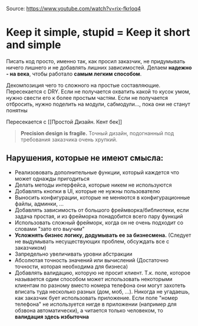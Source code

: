 Source: https://www.youtube.com/watch?v=rix-fkrloq4
# Keep it simple, stupid = Keep it short and simple

Писать код просто, именно так, как просил заказчик, не придумывать ничего лишнего и не добавлять лишних зависимостей. Делаем **надежно - на века**, чтобы работало **самым легким способом**.

Декомпозиция чего то сложного на простые составляющие. Пересекается с DRY. Если не получается охватить какой то кусок умом, нужно свести его к более простым частям. Если не получается отбросить, нужно поделить на модули, сабмодули..., пока они не станут понятны

Пересекается с [[Простой Дизайн. Кент бек]]

> **Precision design is fragile.** Точный дизайн, подогнанный под требования заказчика очень хрупкий.

## Нарушения, которые не имеют смысла:
- Реализововать дополнительные функции, который каждется что может однажды пригодиться
- Делать методы интерфейса, которые никем не используются
- Добавлять кнопки в UI, которые не нужны пользователю
- Выносить конфигурации, которые не меняются в конфигурационные файлы, админки, ...
- Добавлять зависимость от большого фреймворка/библиотеки, если задача простая, и из фрейморка понадобится всего пару функций
- Использовать сложный фрейморк, когда он не очень подходит со словами "зато его выучим"
- **Усложнять бизнес логику, додумывать ее за бизнесмена.** (Следует не выдумывать несуществующих проблем, обсуждать все с заказчиком) 
- Запредельно увеличивать уровни абстракции
- Абсолютая точность значений или вычислений (Достаточно точности, которая необходима для бизнеса)
- Добавлять валидацию, которую не просит клиент. Т.к. поле, которое называется одим способом может использовать некоторыми клиентам по разному вместо номера телефона они могут захотеть вписать туда несколько разных (дом, моб, ...). Никогда не угадаешь, как заказчик бует использовать приложение. Если поле "номер телефона" не используется нигде в приложении (например для обзвона автоматически), а читается только человеком, то **валидация здесь избыточна**